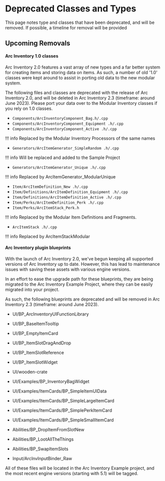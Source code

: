 # Deprecated Classes and Types

This page notes type and classes that have been deprecated, and will be removed.  If possible, a timeline for removal will be provided


## Upcoming Removals

#### Arc Inventory 1.0 classes
Arc Inventory 2.0 features a vast array of new types and a far better system for creating items and storing data on items.  As such, a number of old '1.0' classes were kept around to assist in porting old data to the new modular system.

The following files and classes are deprecated with the release of Arc Inventory 2.0, and will be deleted in Arc Inventory 2.3 (timeframe: around June 2023).  Please port your data over to the Modular Inventory classes if you rely on 1.0 classes.  


* `Components/ArcInventoryComponent_Bag.h/.cpp`
* `Components/ArcInventoryComponent_Equipment .h/.cpp` 
* `Components/ArcInventoryComponent_Active .h/.cpp`

!!! info 
    Replaced by the Modular Inventory Processors of the same names

* `Generators/ArcItemGenerator_SimpleRandom .h/.cpp` 

!!! info
    Will be replaced and added to the Sample Project

* `Generators/ArcItemGenerator_Unique .h/.cpp` 

!!! info
    Replaced by ArcItemGenerator_ModularUnique

* `Item/ArcItemDefinition_New .h/.cpp`
* `Item/Definitions/ArcItemDefinition_Equipment .h/.cpp`
* `Item/Definitions/ArcItemDefinition_Active .h/.cpp`
* `Item/Perks/ArcItemDefinition_Perk .h/.cpp`
* `Item/Perks/ArcItemStack_Perk.h`

!!! info
    Replaced by the Modular Item Definitions and Fragments.  

* `ArcItemStack .h/.cpp`

!!! info
    Replaced by ArcItemStackModular

#### Arc Inventory plugin blueprints

With the launch of Arc Inventory 2.0, we've begun keeping all supported versions of Arc Inventory up to date.  However, this has lead to maintenance issues with saving these assets with various engine versions.  

In an effort to ease the upgrade path for these blueprints, they are being migrated to the Arc Inventory Example Project, where they can be easily migrated into your project.

As such, the following blueprints are deprecated and will be removed in Arc Inventory 2.3 (timeframe: around June 2023).

* UI/BP_ArcInventoryUIFunctionLibrary
* UI/BP_BaseItemTooltip
* UI/BP_EmptyItemCard
* UI/BP_ItemSlotDragAndDrop
* UI/BP_ItemSlotReference
* UI/BP_ItemSlotWidget
* UI/wooden-crate
* UI/Examples/BP_InventoryBagWidget
* UI/Examples/ItemCards/BP_SimpleItemUIData
* UI/Examples/ItemCards/BP_SimpleLargeItemCard
* UI/Examples/ItemCards/BP_SimplePerkItemCard
* UI/Examples/ItemCards/BP_SimpleSmallItemCard

* Abilities/BP_DropItemFromSlotNew
* Abilities/BP_LootAllTheThings
* Abilities/BP_SwapItemSlots

* Input/ArcInvInputBinder_Raw

All of these files will be located in the Arc Inventory Example project, and the most recent engine versions (starting with 5.1) will be tagged.  